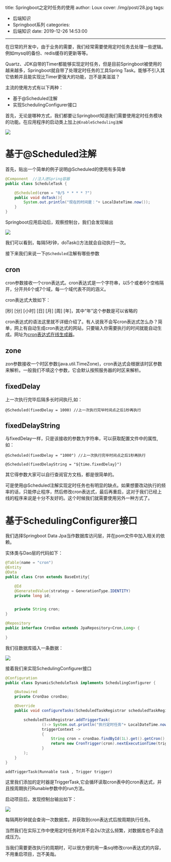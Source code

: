 title: Springboot之定时任务的使用
author: Loux
cover: /img/post/28.jpg
tags:
  - 后端知识
  - Springboot系列
categories:
  - 后端知识
date: 2019-12-26 14:53:00
---

在日常的开发中，由于业务的需要，我们经常需要使用定时任务去处理一些逻辑。例如mysql的备份、redis缓存的更新等等。

Quartz、JDK自带的Timer都能够实现定时任务，但是目前Springboot被使用的越来越多，Springboot就自带了处理定时任务的工具Spring Task。能够不引入其它依赖并且能实现比Timer更强大的功能，岂不是美滋滋？

主流的使用方式有以下两种：

* 基于@Scheduled注解
* 实现SchedulingConfigurer接口

首先，无论是哪种方式，我们都要让Springboot知道我们需要使用定时任务模块的功能。在应用程序的启动类上加上`@EnableScheduling注解`

![](/images/image-20191226152559499.png)

# 基于@Scheduled注解

首先，贴出一个简单的例子说明@Scheduled的使用有多简单

```java
@Component  //注入进Spring容器
public class ScheduleTask {

    @Scheduled(cron = "0/5 * * * * ?")
    public void doTask(){
        System.out.println("现在的时间是："+ LocalDateTime.now());
    }
}
```



Springboot应用启动后，观察控制台，我们会发现输出

![](/images/image-20191226153614340.png)

我们可以看到，每隔5秒钟，doTask()方法就会自动执行一次。

接下来我们来说一下`@Scheduled`注解有哪些参数

## cron

cron参数接收一个cron表达式。cron表达式是一个字符串，以5个或者6个空格隔开，分开共6个或7个域，每一个域代表不同的涵义。

cron表达式大致如下：

[秒] [分] [小时] [日] [月] [周] [年]，其中“年”这个参数是可以省略的

cron表达式的语法这里就不详细介绍了。有人说我不会写cron表达式怎么办？简单，网上有自动生成cron表达式的网站，只要输入你需要执行的时间就能自动生成。网址为<a href="http://cron.qqe2.com/">cron表达式在线生成器</a>。

## zone

zon参数接收一个时区参数(java.util.TimeZone)，cron表达式会根据该时区参数来解析。一般我们不填这个参数，它会默认按照服务器的时区来解析。

## fixedDelay

上一次执行完毕后隔多长时间执行,如：

`@Scheduled(fixedDelay = 1000) //上一次执行完毕时间点之后1秒再执行`

## fixedDelayString

与fixedDelay一样，只是该接收的参数为字符串，可以获取配置文件中的属性,如：

`@Scheduled(fixedDelay = "1000") //上一次执行完毕时间点之后1秒再执行`

`@Scheduled(fixedDelayString = "${time.fixedDelay}")`

其它得参数大家可以自行查阅官方文档，都是很简单的。

可是使用@Scheduled注解实现定时任务也有明显的缺点。如果想要改动执行的频率的话，只能停止程序，然后修改cron表达式，最后再重启，这对于我们已经上线的程序来说是十分不友好的。这个时候我们就需要使用另外一种方式了。

# 基于SchedulingConfigurer接口

我们选择Springboot Data Jpa当作数据库访问层，并在pom文件中加入相关的依赖。

实体类与Dao层的代码如下：

```java
@Table(name = "cron")
@Entity
@Data
public class Cron extends BaseEntity{

    @Id
    @GeneratedValue(strategy = GenerationType.IDENTITY)
    private long id;


    private String cron;
}

@Repository
public interface CronDao extends JpaRepository<Cron,Long> {
    
}
```

我们往数据库插入一条数据：

![](/images/image-20200103144247877.png)

接着我们来实现SchedulingConfigurer接口

```java
@Configuration
public class DynamicScheduleTask implements SchedulingConfigurer {

    @Autowired
    private CronDao cronDao;

    @Override
    public void configureTasks(ScheduledTaskRegistrar scheduledTaskRegistrar) {

        scheduledTaskRegistrar.addTriggerTask(
                ()-> System.out.println("执行定时任务"+ LocalDateTime.now()),
                triggerContext ->
                {
                    String cron = cronDao.findById(1L).get().getCron();
                    return new CronTrigger(cron).nextExecutionTime(triggerContext);
                }
        );
    }
}
```

`addTriggerTask(Runnable task , Trigger trigger)`

这里我们添加的定时器是TriggerTask,它会循环读取cron表中的cron表达式，并且按周期执行Runable参数中的run方法。

启动项目后，发现控制台输出如下：

![](/images/image-20200103145415456.png)

每隔两秒钟就会查询一次数据库，并获取到cron表达式后按周期执行任务。

当然我们在实际工作中使用定时任务时并不会2s/次这么频繁，对数据库也不会造成压力。

当我们需要更改执行的周期时，可以很方便的用一条sql修改cron表达式的内容，不用重启项目，岂不美哉。

